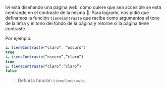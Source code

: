 Ivi está diseñando una página web, como quiere que sea accesible se está centrando en el contraste de la misma :star_struck:.
Para lograrlo, nos pidió que definamos la función `tieneContraste` que recibe como argumentos el tono de la letra y el tono del fondo de la página y retorne si la página tiene contraste.

Por ejemplo:

``` javascript
ム tieneContraste(“claro”, “oscuro”)
true
ム tieneContraste(“oscuro”,”claro”)
true
ム tieneContraste(“claro”,”claro”)
false

```

> Definí la función `tieneContraste`.